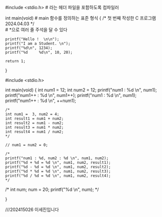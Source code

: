 
#include <stdio.h>     # <void>라는 헤더 파일을 포함하도록 컴파일러

int main(void)   # main 함수를 정의하는 표준 형식
{
	/*
		첫 번째 작성한 C 프로그램
		2024.04.03
	*/  
	# \*으로 여러 줄 주석을 달 수 있다

	printf("Hello !  \n\n");
	printf("I am a Student. \n");
	printf("%d\n", 1234);
	printf("%d     %d\n", 10, 20);

	return 1;
}

#include <stdio.h>

int main(void) 
{
	int num1 = 12;
	int num2 = 12;
	printf("num1 : %d \n", num1);
	printf("num1++ : %d \n", num1++);
	printf("num1 : %d \n", num1);
	printf("num1++ : %d \n", ++num1);

	/*
	int num1 =  3, num2 = 4;
	int result1 = num1 + num2;
	int result2 = num1 - num2;
	int result3 = num1 * num2;
	int result4 = num1 / num2;
	*/

	// num1 = num2 = 0;

	/*
	printf("num1 : %d, num2 : %d \n", num1, num2);
	printf("%d + %d = %d \n", num1, num2, result1);
	printf("%d - %d = %d \n", num1, num2, result2);
	printf("%d * %d = %d \n", num1, num2, result3);
	printf("%d / %d = %d \n", num1, num2, result4);
	*/

/*
int num;
num = 20;
printf("%d \n", num);
*/


}

///202415026 이세진입니다
